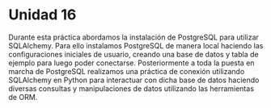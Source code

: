 # Unidad 16

Durante esta práctica abordamos la instalación de PostgreSQL para
utilizar SQLAlchemy. Para ello instalamos PostgreSQL de manera local
haciendo las configuraciones iniciales de usuario, creando una base
de datos y tabla de ejemplo para luego poder conectarse.
Posteriormente a toda la puesta en marcha de PostgreSQL
realizamos una práctica de conexión utilizando SQLAlchemy en
Python para interactuar con dicha base de datos haciendo diversas
consultas y manipulaciones de datos utilizando las herramientas de
ORM.